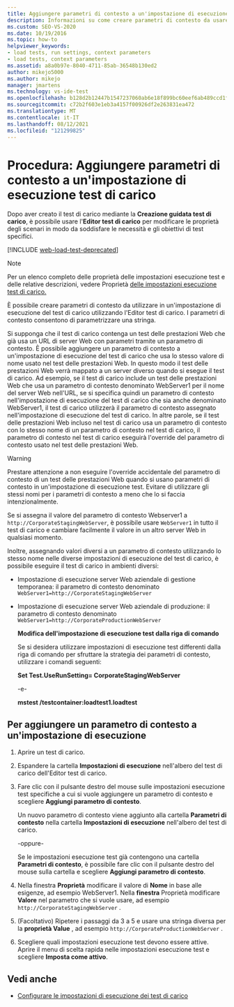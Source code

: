 ```yaml
---
title: Aggiungere parametri di contesto a un'impostazione di esecuzione test di carico
description: Informazioni su come creare parametri di contesto da usare in un'impostazione di esecuzione del test di carico usando il Editor test di carico, che consente di parametrizzare una stringa.
ms.custom: SEO-VS-2020
ms.date: 10/19/2016
ms.topic: how-to
helpviewer_keywords:
- load tests, run settings, context parameters
- load tests, context parameters
ms.assetid: a8a0b97e-8040-4711-85ab-36548b130ed2
author: mikejo5000
ms.author: mikejo
manager: jmartens
ms.technology: vs-ide-test
ms.openlocfilehash: b128d2b12447b1547237060ab6e18f899bc60eef6ab489ccd1f7f57a78f33b94
ms.sourcegitcommit: c72b2f603e1eb3a4157f00926df2e263831ea472
ms.translationtype: MT
ms.contentlocale: it-IT
ms.lasthandoff: 08/12/2021
ms.locfileid: "121299825"
---
```

# <a name="how-to-add-context-parameters-to-a-load-test-run-setting"></a>Procedura: Aggiungere parametri di contesto a un'impostazione di esecuzione test di carico

Dopo aver creato il test di carico mediante la **Creazione guidata test di carico**, è possibile usare l'**Editor test di carico** per modificare le proprietà degli scenari in modo da soddisfare le necessità e gli obiettivi di test specifici.

[!INCLUDE [web-load-test-deprecated](includes/web-load-test-deprecated.md)]

> [!NOTE]
> Per un elenco completo delle proprietà delle impostazioni esecuzione test e delle relative descrizioni, vedere Proprietà [delle impostazioni esecuzione test di carico.](../test/load-test-run-settings-properties.md)

È possibile creare parametri di contesto da utilizzare in un'impostazione di esecuzione del test di carico utilizzando l'Editor test di carico. I parametri di contesto consentono di parametrizzare una stringa.

Si supponga che il test di carico contenga un test delle prestazioni Web che già usa un URL di server Web con parametri tramite un parametro di contesto. È possibile aggiungere un parametro di contesto a un'impostazione di esecuzione del test di carico che usa lo stesso valore di nome usato nel test delle prestazioni Web. In questo modo il test delle prestazioni Web verrà mappato a un server diverso quando si esegue il test di carico. Ad esempio, se il test di carico include un test delle prestazioni Web che usa un parametro di contesto denominato WebServer1 per il nome del server Web nell'URL, se si specifica quindi un parametro di contesto nell'impostazione di esecuzione del test di carico che sia anche denominato WebServer1, il test di carico utilizzerà il parametro di contesto assegnato nell'impostazione di esecuzione del test di carico. In altre parole, se il test delle prestazioni Web incluso nel test di carico usa un parametro di contesto con lo stesso nome di un parametro di contesto nel test di carico, il parametro di contesto nel test di carico eseguirà l'override del parametro di contesto usato nel test delle prestazioni Web.

> [!WARNING]
> Prestare attenzione a non eseguire l'override accidentale del parametro di contesto di un test delle prestazioni Web quando si usano parametri di contesto in un'impostazione di esecuzione test. Evitare di utilizzare gli stessi nomi per i parametri di contesto a meno che lo si faccia intenzionalmente.

Se si assegna il valore del parametro di contesto Webserver1 a `http://CorporateStagingWebServer`, è possibile usare `WebServer1` in tutto il test di carico e cambiare facilmente il valore in un altro server Web in qualsiasi momento.

Inoltre, assegnando valori diversi a un parametro di contesto utilizzando lo stesso nome nelle diverse impostazioni di esecuzione del test di carico, è possibile eseguire il test di carico in ambienti diversi:

- Impostazione di esecuzione server Web aziendale di gestione temporanea: il parametro di contesto denominato `WebServer1=http://CorporateStagingWebServer`

- Impostazione di esecuzione server Web aziendale di produzione: il parametro di contesto denominato `WebServer1=http://CorporateProductionWebServer`

  **Modifica dell'impostazione di esecuzione test dalla riga di comando**

  Se si desidera utilizzare impostazioni di esecuzione test differenti dalla riga di comando per sfruttare la strategia dei parametri di contesto, utilizzare i comandi seguenti:

  **Set Test.UseRunSetting= CorporateStagingWebServer**

  -e-

  **mstest /testcontainer:loadtest1.loadtest**

## <a name="to-add-a-context-parameter-to-a-run-setting"></a>Per aggiungere un parametro di contesto a un'impostazione di esecuzione

1. Aprire un test di carico.

2. Espandere la cartella **Impostazioni di esecuzione** nell'albero del test di carico dell'Editor test di carico.

3. Fare clic con il pulsante destro del mouse sulle impostazioni esecuzione test specifiche a cui si vuole aggiungere un parametro di contesto e scegliere **Aggiungi parametro di contesto**.

     Un nuovo parametro di contesto viene aggiunto alla cartella **Parametri di contesto** nella cartella **Impostazioni di esecuzione** nell'albero del test di carico.

     -oppure-

     Se le impostazioni esecuzione test già contengono una cartella **Parametri di contesto**, è possibile fare clic con il pulsante destro del mouse sulla cartella e scegliere **Aggiungi parametro di contesto**.

4. Nella finestra **Proprietà** modificare il valore di **Nome** in base alle esigenze, ad esempio WebServer1. Nella **finestra** Proprietà modificare **Valore** nel parametro che si vuole usare, ad esempio `http://CorporateStagingWebServer` .

5. (Facoltativo) Ripetere i passaggi da 3 a 5 e usare una stringa diversa per la **proprietà Value** , ad esempio `http://CorporateProductionWebServer` .

6. Scegliere quali impostazioni esecuzione test devono essere attive. Aprire il menu di scelta rapida nelle impostazioni esecuzione test e scegliere **Imposta come attivo**.

## <a name="see-also"></a>Vedi anche

- [Configurare le impostazioni di esecuzione dei test di carico](../test/configure-load-test-run-settings.md)
